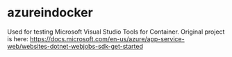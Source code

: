 # azureindocker

Used for testing Microsoft Visual Studio Tools for Container. Original project is here: https://docs.microsoft.com/en-us/azure/app-service-web/websites-dotnet-webjobs-sdk-get-started
